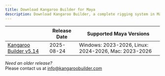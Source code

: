 ```yaml
---
title: Download Kangaroo Builder for Maya
description: Download Kangaroo Builder, a complete rigging system in Maya that has everything you need
---
```



|                                                                                                                                    | Release Date | Supported Maya Versions
|------------------------------------------------------------------------------------------------------------------------------------|--------------| -----
| [Kangaroo Builder v5.14](https://github.com/ThomasBittner1/KangarooBuilderPublic/releases/download/v5.14/kangarooBuilder_5_14.zip) | 2025-08-24   | Windows: 2023-2026, Linux: 2024-2026, Mac: 2023-2026

*Need an older release?*  
Please contact us at [info@kangaroobuilder.com](mailto:info@kangaroobuilder.com)



